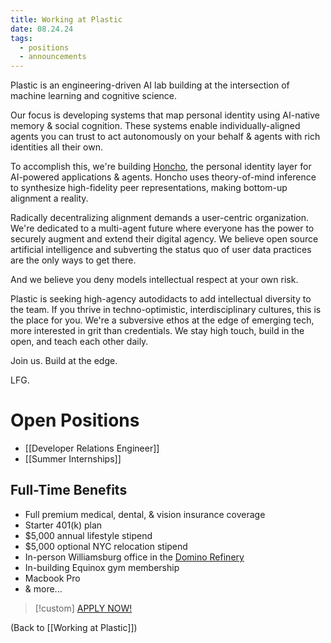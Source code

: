 ```yaml
---
title: Working at Plastic
date: 08.24.24
tags:
  - positions
  - announcements
---
```

Plastic is an engineering-driven AI lab building at the intersection of machine learning and cognitive science.

Our focus is developing systems that map personal identity using AI-native memory & social cognition. These systems enable individually-aligned agents you can trust to act autonomously on your behalf & agents with rich identities all their own.

To accomplish this, we're building [Honcho](https://honcho.dev), the personal identity layer for AI-powered applications & agents. Honcho uses theory-of-mind inference to synthesize high-fidelity peer representations, making bottom-up alignment a reality.

Radically decentralizing alignment demands a user-centric organization. We're dedicated to a multi-agent future where everyone has the power to securely augment and extend their digital agency. We believe open source artificial intelligence and subverting the status quo of user data practices are the only ways to get there.

And we believe you deny models intellectual respect at your own risk.

Plastic is seeking high-agency autodidacts to add intellectual diversity to the team. If you thrive in techno-optimistic, interdisciplinary cultures, this is the place for you. We're a subversive ethos at the edge of emerging tech, more interested in grit than credentials. We stay high touch, build in the open, and teach each other daily.

Join us. Build at the edge.

LFG.
# Open Positions

- [[Developer Relations Engineer]]
- [[Summer Internships]]
## Full-Time Benefits
- Full premium medical, dental, & vision insurance coverage
- Starter 401(k) plan
- $5,000 annual lifestyle stipend
- $5,000 optional NYC relocation stipend
- In-person Williamsburg office in the [Domino Refinery](https://www.therefineryatdomino.com/)
- In-building Equinox gym membership
- Macbook Pro
- & more...

> [!custom] [APPLY NOW!](https://plasticlabs.typeform.com/applytoplastic)

(Back to [[Working at Plastic]])